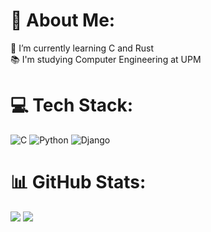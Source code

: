 # 💫 About Me:
🌱 I’m currently learning C and Rust<br>📚 I'm studying Computer Engineering at UPM

# 💻 Tech Stack:
![C](https://img.shields.io/badge/c-%2300599C.svg?style=for-the-badge&logo=c&logoColor=white) ![Python](https://img.shields.io/badge/python-3670A0?style=for-the-badge&logo=python&logoColor=ffdd54) ![Django](https://img.shields.io/badge/django-%23092E20.svg?style=for-the-badge&logo=django&logoColor=white)
# 📊 GitHub Stats:
![](https://github-readme-stats.vercel.app/api?username=Pdrj09&theme=dark&hide_border=false&include_all_commits=true&count_private=true) 
![](https://github-readme-streak-stats.herokuapp.com/?user=Pdrj09&theme=dark&hide_border=false)
<!-- ![](https://github-readme-stats.vercel.app/api/top-langs/?username=Pdrj09&theme=dark&hide_border=false&include_all_commits=true&count_private=true&layout=compact) -->

